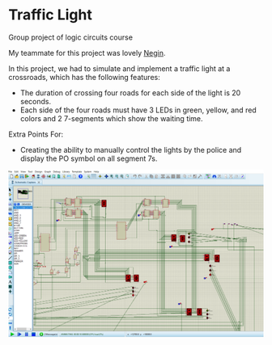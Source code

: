 # Traffic Light

Group project of logic circuits course

My teammate for this project was lovely [Negin](https://www.google.com).

In this project, we had to simulate and implement a traffic light at a crossroads, which has the following features:<br />
* The duration of crossing four roads for each side of the light is 20 seconds.<br />
* Each side of the four roads must have 3 LEDs in green, yellow, and red colors and 2  7-segments which show the waiting time.<br />
 
Extra Points For:
 * Creating the ability to manually control the lights by the police and display the PO symbol on all segment 7s.
 
 ![Traffic Light](https://github.com/yasmin-mdn/Logic-Circuits/blob/main/Final%20Project/pic.png)
